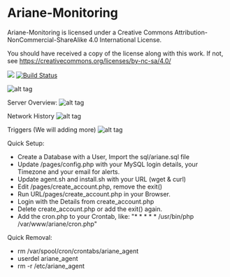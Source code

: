 # Ariane-Monitoring

Ariane-Monitoring is licensed under a
Creative Commons Attribution-NonCommercial-ShareAlike 4.0 International License.

You should have received a copy of the license along with this
work. If not, see https://creativecommons.org/licenses/by-nc-sa/4.0/

<a href="https://codeclimate.com/github/Ne00n/Ariane-Monitoring"><img src="https://codeclimate.com/github/Ne00n/Ariane-Monitoring/badges/gpa.svg" /></a>
[![Build Status](https://travis-ci.org/Ne00n/Ariane-Monitoring.svg?branch=master)](https://travis-ci.org/Ne00n/Ariane-Monitoring)

![alt tag](https://upload.wikimedia.org/wikipedia/commons/thumb/1/12/Cc-by-nc-sa_icon.svg/120px-Cc-by-nc-sa_icon.svg.png)

Server Overview:
![alt tag](http://i.imgur.com/p3SbPMk.png)

Network History
![alt tag](http://i.imgur.com/8HpxDE5.png)

Triggers (We will adding more)
![alt tag](http://i.imgur.com/TlLnbXf.png)

Quick Setup:

- Create a Database with a User, Import the sql/ariane.sql file
- Update /pages/config.php with your MySQL login details, your Timezone and your email for alerts.
- Update agent.sh and install.sh with your URL (wget & curl)
- Edit /pages/create_account.php, remove the exit()
- Run URL/pages/create_account.php in your Browser.
- Login with the Details from create_account.php
- Delete create_account.php or add the exit() again.
- Add the cron.php to your Crontab, like:  "* * * * * /usr/bin/php /var/www/ariane/cron.php"

Quick Removal:

- rm /var/spool/cron/crontabs/ariane_agent
- userdel ariane_agent
- rm -r /etc/ariane_agent
